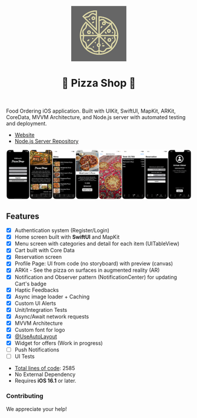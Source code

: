 <div align="center">
<img src="https://github.com/armanabkar/PizzaShop/blob/main/PizzaShop/Support%20Files/Assets.xcassets/AppIcon.appiconset/1024.png?raw=true" width="150" height="150" />
<h1><strong>🍕 Pizza Shop 🍕</strong></h1>
</div>
<br>

Food Ordering iOS application. Built with UIKit, SwiftUI, MapKit, ARKit, CoreData, MVVM Architecture, and Node.js server with automated testing and deployment.

- [Website](https://github.com/armanabkar/pizza_shop_server)
- [Node.js Server Repository](https://github.com/armanabkar/pizza_shop_server)

![PizzaShop Screenshots](./Screenshots.png)

## Features

- [x] Authentication system (Register/Login)
- [x] Home screen built with ****SwiftUI**** and MapKit
- [x] Menu screen with categories and detail for each item (UITableView)
- [x] Cart built with Core Data
- [x] Reservation screen
- [x] Profile Page: UI from code (no storyboard) with preview (canvas)
- [x] ARKit - See the pizza on surfaces in augmented reality (AR)
- [x] Notification and Observer pattern (NotificationCenter) for updating Cart's badge
- [x] Haptic Feedbacks
- [x] Async image loader + Caching
- [x] Custom UI Alerts
- [x] Unit/Integration Tests
- [x] Async/Await network requests
- [x] MVVM Architecture
- [X] Custom font for logo
- [x] [@UseAutoLayout](https://medium.com/@armanabkar/useautolayout-ef063bf39c3)
- [x] Widget for offers (Work in progress)
- [ ] Push Notifications
- [ ] UI Tests
- [Total lines of code](https://medium.com/@armanabkar/how-to-calculate-total-lines-of-code-in-xcode-projects-6d5a826f7d30): 2585
- No External Dependency
- Requires **iOS 16.1** or later.

### Contributing

We appreciate your help!
